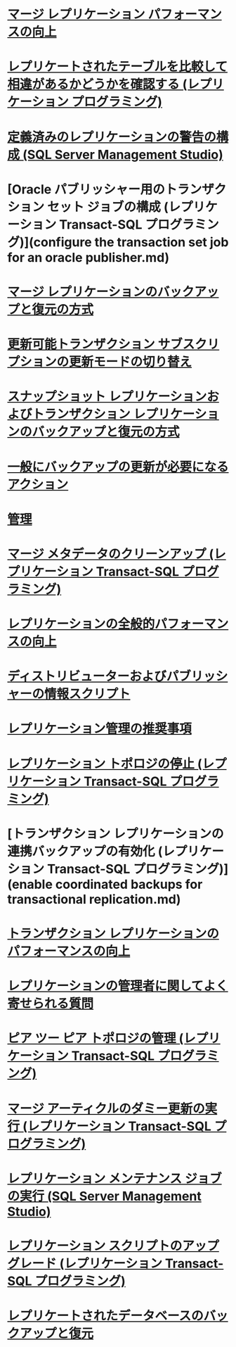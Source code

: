 # [マージ レプリケーション パフォーマンスの向上](enhance-merge-replication-performance.md)
# [レプリケートされたテーブルを比較して相違があるかどうかを確認する (レプリケーション プログラミング)](compare-replicated-tables-for-differences-replication-programming.md)
# [定義済みのレプリケーションの警告の構成 (SQL Server Management Studio)](configure-predefined-replication-alerts-sql-server-management-studio.md)
# [Oracle パブリッシャー用のトランザクション セット ジョブの構成 (レプリケーション Transact-SQL プログラミング)](configure the transaction set job for an oracle publisher.md)
# [マージ レプリケーションのバックアップと復元の方式](strategies-for-backing-up-and-restoring-merge-replication.md)
# [更新可能トランザクション サブスクリプションの更新モードの切り替え](switch-between-update-modes-for-an-updatable-transactional-subscription.md)
# [スナップショット レプリケーションおよびトランザクション レプリケーションのバックアップと復元の方式](strategies-for-backing-up-and-restoring-snapshot-and-transactional-replication.md)
# [一般にバックアップの更新が必要になるアクション](common-actions-requiring-an-updated-backup.md)
# [管理](administration-replication.md)
# [マージ メタデータのクリーンアップ (レプリケーション Transact-SQL プログラミング)](clean-up-merge-metadata-replication-transact-sql-programming.md)
# [レプリケーションの全般的パフォーマンスの向上](enhance-general-replication-performance.md)
# [ディストリビューターおよびパブリッシャーの情報スクリプト](distributor-and-publisher-information-script.md)
# [レプリケーション管理の推奨事項](best-practices-for-replication-administration.md)
# [レプリケーション トポロジの停止 (レプリケーション Transact-SQL プログラミング)](quiesce-a-replication-topology-replication-transact-sql-programming.md)
# [トランザクション レプリケーションの連携バックアップの有効化 (レプリケーション Transact-SQL プログラミング)](enable coordinated backups for transactional replication.md)
# [トランザクション レプリケーションのパフォーマンスの向上](enhance-transactional-replication-performance.md)
# [レプリケーションの管理者に関してよく寄せられる質問](frequently-asked-questions-for-replication-administrators.md)
# [ピア ツー ピア トポロジの管理 (レプリケーション Transact-SQL プログラミング)](administer-a-peer-to-peer-topology-replication-transact-sql-programming.md)
# [マージ アーティクルのダミー更新の実行 (レプリケーション Transact-SQL プログラミング)](perform-a-dummy-update-for-a-merge-article-replication-transact-sql-programming.md)
# [レプリケーション メンテナンス ジョブの実行 (SQL Server Management Studio)](run-replication-maintenance-jobs-sql-server-management-studio.md)
# [レプリケーション スクリプトのアップグレード (レプリケーション Transact-SQL プログラミング)](upgrade-replication-scripts-replication-transact-sql-programming.md)
# [レプリケートされたデータベースのバックアップと復元](back-up-and-restore-replicated-databases.md)

